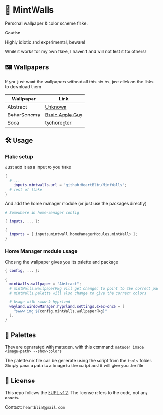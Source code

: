 <h1> 🌿 MintWalls </h1>

Personal wallpaper & color scheme flake.

> [!CAUTION]
> Highly idiotic and experimental, beware!
>
> While it works for my own flake, I haven't and will not test it for others!

## 🖼️ Wallpapers

If you just want the wallpapers without all this nix bs, just click on the links to download them

| Wallpaper    | Link |
| ------------ | ---- |
| Abstract     | [Unknown](https://i.imgur.com/Q8ZTZCH.png) |
| BetterSonoma | [Basic Apple Guy](https://static1.squarespace.com/static/5e949a92e17d55230cd1d44f/t/65ca8d7e72b2b13769ced989/1707773333181/BSonoma_Mac.png) |
| Soda         | [tychoregter](https://www.reddit.com/r/mac/comments/1fbkye2/i_made_a_set_of_wallpapers_for_mac_and_iphone/) |

## 🛠️ Usage

### Flake setup

Just add it as a input to you flake

```nix
{
  # ...
    inputs.mintwalls.url = "github:HeartBlin/MintWalls";
  # rest of flake
}
```

And add the home manager module (or just use the packages directly)

```nix
# Somewhere in home-manager config

{ inputs, ... }:

{
  imports = [ inputs.mintwall.homeManagerModules.mintWalls ];
}
```

### Home Manager module usage

Chosing the wallpaper gives you its palette and package

```nix
{ config, ... }:

{
  mintWalls.wallpaper = "Abstract";
  # mintWalls.wallpaperPkg will get changed to point to the correct package
  # mintWalls.palette will also change to give the correct colors

  # Usage with swww & hyprland
  wayland.windowManager.hyprland.settings.exec-once = [
    "swww img ${config.mintWalls.wallpaperPkg}"
  ];
}
```

## 🎨 Palettes

They are generated with matugen, with this command: ```matugen image <image-path> --show-colors```

The palette.nix file can be generate using the script from the ```tools``` folder. Simply pass a path to a image to the script and it will give you the file

## 📜 License

This repo follows the [EUPL v1.2](https://opensource.org/licenses/MIT). The license refers to the code, not any assets.

Contact: ```heartblin@gmail.com```
